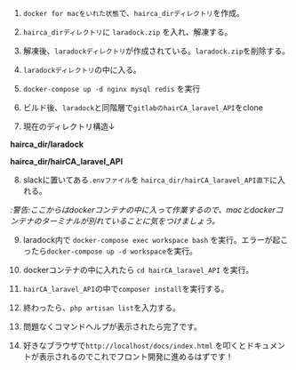 1.  `docker for macをいれた状態`で、`hairca_dirディレクトリ`を作成。


2.  `hairca_dirディレクトリ`に `laradock.zip` を入れ、解凍する。


3.  解凍後、`laradockディレクトリ`が作成されている。`laradock.zip`を削除する。


4.  `laradockディレクトリ`の中に入る。


5.  `docker-compose up -d nginx mysql redis` を実行


6.  ビルド後、`laradock`と同階層で`gitlabのhairCA_laravel_API`をclone 


7.  現在のディレクトリ構造↓

**hairca_dir/laradock**


**hairca_dir/hairCA_laravel_API**



8.  slackに置いてある`.envファイル`を `hairca_dir/hairCA_laravel_API直下`に入れる。

*:警告:ここからはdockerコンテナの中に入って作業するので、macとdockerコンテナのターミナルが別れていることに気をつけましょう。*


9.  laradock内で `docker-compose exec workspace bash` を実行。エラーが起こったら`docker-compose up -d workspace`を実行。


10.   dockerコンテナの中に入れたら `cd hairCA_laravel_API` を実行。


11.   `hairCA_laravel_API`の中で`composer install`を実行する。


12.   終わったら、`php artisan list`を入力する。


13.   問題なくコマンドヘルプが表示されたら完了です。


14.   好きなブラウザで`http://localhost/docs/index.html` を叩くとドキュメントが表示されるのでこれでフロント開発に進めるはずです！